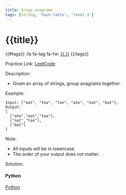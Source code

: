 ```yaml
---
title: Group anagrams
tags: [string, 'hash-table', 'level-3']
---
```


# {{title}}

{{#tags}}
:fa fa-tag fa-fw: [{{.}}]({{tagspath}}/{{.}})
{{/tags}}

Practice Link: [LeetCode](https://leetcode.com/problems/group-anagrams/)

Description:

- Given an array of strings, group anagrams together.

Example:

```text
Input: ["eat", "tea", "tan", "ate", "nat", "bat"],
Output:
[
  ["ate","eat","tea"],
  ["nat","tan"],
  ["bat"]
]
```

Note:

- All inputs will be in lowercase.
- The order of your output does not matter.

Solution:

<!-- tabs:start -->
#### **Python**

[Python](../pycode/string/group-anagrams.py ':include :type=code')
<!-- tabs:end -->
